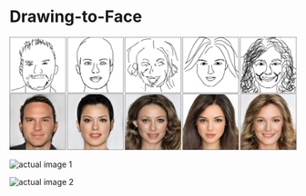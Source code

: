 # Drawing-to-Face

![teaser image from original repo](showcase/teaser.jpg)

![actual image 1](demo/actualcase1.png)

![actual image 2](demo/actualcase2.png)



